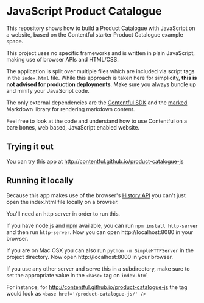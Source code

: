 # JavaScript Product Catalogue

This repository shows how to build a Product Catalogue with JavaScript on a website, based on the Contentful starter Product Catalogue example space.

This project uses no specific frameworks and is written in plain JavaScript, making use of browser APIs and HTML/CSS.

The application is split over multiple files which are included via script tags in the `index.html` file. While this approach is taken here for simplicity, **this is not advised for production deployments**. Make sure you always bundle up and minify your JavaScript code.

The only external dependencies are the [Contentful SDK](https://github.com/contentful/contentful.js) and the [marked](https://github.com/chjj/marked) Markdown library for rendering markdown content.

Feel free to look at the code and understand how to use Contentful on a bare bones, web based, JavaScript enabled website.

## Trying it out

You can try this app at http://contentful.github.io/product-catalogue-js

## Running it locally

Because this app makes use of the browser's [History API](https://developer.mozilla.org/en-US/docs/Web/API/History_API) you can't just open the index.html file locally on a browser.

You'll need an http server in order to run this.

If you have node.js and [npm](http://npmjs.com/) available, you can run `npm install http-server` and then run `http-server`. Now you can open http://localhost:8080 in your browser.

If you are on Mac OSX you can also run `python -m SimpleHTTPServer` in the project directory. Now open http://localhost:8000 in your browser.

If you use any other server and serve this in a subdirectory, make sure to set the appropriate value in the `<base>` tag on `index.html`

For instance, for http://contentful.github.io/product-catalogue-js the tag would look as `<base href='/product-catalogue-js/' />`
